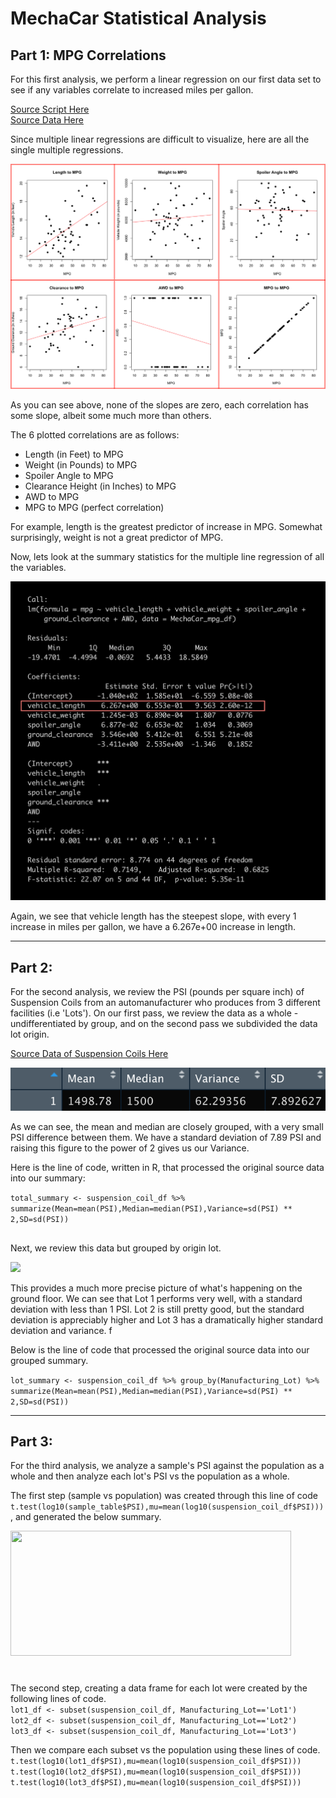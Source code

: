 # MechaCar Statistical Analysis

## Part 1: MPG Correlations

For this first analysis, we perform a linear regression on our first data set to see if any variables correlate to increased miles per gallon.

[Source Script Here](https://github.com/carlosjennings1991/MechaCar_Statistical_Analysis/blob/main/MechaCarChallenge.R)
<br>
[Source Data Here](https://github.com/carlosjennings1991/MechaCar_Statistical_Analysis/blob/main/MechaCar_mpg.csv)

Since multiple linear regressions are difficult to visualize, here are all the single multiple regressions. 

<img src="https://github.com/carlosjennings1991/MechaCar_Statistical_Analysis/blob/main/all_regressions.png">

As you can see above, none of the slopes are zero, each correlation has some slope, albeit some much more than others. 

The 6 plotted correlations are as follows: 

* Length (in Feet) to MPG
* Weight (in Pounds) to MPG
* Spoiler Angle to MPG
* Clearance Height (in Inches) to MPG
* AWD to MPG
* MPG to MPG (perfect correlation)

For example, length is the greatest predictor of increase in MPG. Somewhat surprisingly, weight is not a great predictor of MPG. 

Now, lets look at the summary statistics for the multiple line regression of all the variables. 

<img src="summary_statistics_table_MLR_outlined.png">

Again, we see that vehicle length has the steepest slope, with every 1 increase in miles per gallon, we have a 6.267e+00 increase in length. 

---
## Part 2: 

For the second analysis, we review the PSI (pounds per square inch) of Suspension Coils from an automanufacturer who produces from 3 different facilities (i.e 'Lots'). On our first pass, we review the data as a whole -undifferentiated by group, and on the second pass we subdivided the data lot origin. 

[Source Data of Suspension Coils Here](https://github.com/carlosjennings1991/MechaCar_Statistical_Analysis/blob/main/Suspension_Coil.csv)

<img src="https://github.com/carlosjennings1991/MechaCar_Statistical_Analysis/blob/main/total_summary.png">

As we can see, the mean and median are closely grouped, with a very small PSI difference between them. We have a standard deviation of 7.89 PSI and raising this figure to the power of 2 gives us our Variance. 

Here is the line of code, written in R, that processed the original source data into our summary: 

```total_summary <- suspension_coil_df %>% summarize(Mean=mean(PSI),Median=median(PSI),Variance=sd(PSI) ** 2,SD=sd(PSI))```


##

Next, we review this data but grouped by origin lot. 

<img src="https://github.com/carlosjennings1991/MechaCar_Statistical_Analysis/blob/main/lot_summary.png">

This provides a much more precise picture of what's happening on the ground floor. We can see that Lot 1 performs very well, with a standard deviation with less than 1 PSI. Lot 2 is still pretty good, but the standard deviation is appreciably higher and Lot 3 has a dramatically higher standard deviation and variance. f

Below is the line of code that processed the original source data into our grouped summary. 

```lot_summary <- suspension_coil_df %>% group_by(Manufacturing_Lot) %>% summarize(Mean=mean(PSI),Median=median(PSI),Variance=sd(PSI) ** 2,SD=sd(PSI))```

---
## Part 3: 

For the third analysis, we analyze a sample's PSI against the population as a whole and then analyze each lot's PSI vs the population as a whole. 

The first step (sample vs population) was created through this line of code ```t.test(log10(sample_table$PSI),mu=mean(log10(suspension_coil_df$PSI)))```, and generated the below summary. 

<img src="https://github.com/carlosjennings1991/MechaCar_Statistical_Analysis/blob/main/Sample_vs_Population.png" height="200" width="449">

#
The second step, creating a data frame for each lot were created by the following lines of code. 
<br>
```lot1_df <- subset(suspension_coil_df, Manufacturing_Lot=='Lot1')```
<br>
```lot2_df <- subset(suspension_coil_df, Manufacturing_Lot=='Lot2')```
<br>
```lot3_df <- subset(suspension_coil_df, Manufacturing_Lot=='Lot3')```

Then we compare each subset vs the population using these lines of code. 
<br>
```t.test(log10(lot1_df$PSI),mu=mean(log10(suspension_coil_df$PSI)))```
<br>
```t.test(log10(lot2_df$PSI),mu=mean(log10(suspension_coil_df$PSI)))```
<br>
```t.test(log10(lot3_df$PSI),mu=mean(log10(suspension_coil_df$PSI)))```
